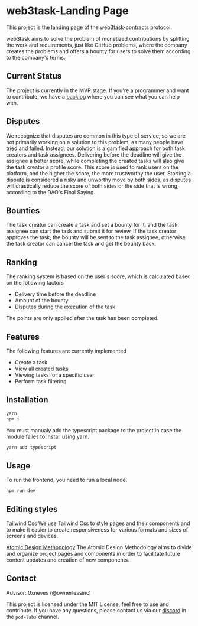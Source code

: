 # web3task-Landing Page

This project is the landing page of the [web3task-contracts](https://github.com/w3b3d3v/web3task-contracts) protocol.

web3task aims to solve the problem of monetized contributions by splitting the work and requirements, just like GitHub problems, where the company creates the problems and offers a bounty for users to solve them according to the company's terms.

## Current Status

The project is currently in the MVP stage.
If you're a programmer and want to contribute, we have a [backlog](https://github.com/orgs/w3b3d3v/projects/6/views/2) where you can see what you can help with.

## Disputes

We recognize that disputes are common in this type of service, so we are not primarily working on a solution to this problem, as many people have tried and failed. Instead, our solution is a gamified approach for both task creators and task assignees. Delivering before the deadline will give the assignee a better score, while completing the created tasks will also give the task creator a profile score. This score is used to rank users on the platform, and the higher the score, the more trustworthy the user. Starting a dispute is considered a risky and unworthy move by both sides, as disputes will drastically reduce the score of both sides or the side that is wrong, according to the DAO's Final Saying.

## Bounties

The task creator can create a task and set a bounty for it, and the task assignee can start the task and submit it for review. If the task creator approves the task, the bounty will be sent to the task assignee, otherwise the task creator can cancel the task and get the bounty back.

## Ranking

The ranking system is based on the user's score, which is calculated based on the following factors

- Delivery time before the deadline
- Amount of the bounty
- Disputes during the execution of the task

The points are only applied after the task has been completed.

## Features

The following features are currently implemented

- Create a task
- View all created tasks
- Viewing tasks for a specific user
- Perform task filtering

## Installation

```bash
yarn
npm i
```

You must manualy add the typescript package to the project in case the module failes to install using yarn.

```bash
yarn add typescript
```

## Usage

To run the frontend, you need to run a local node.

```bash
npm run dev
```

## Editing styles
[Tailwind Css](https://tailwindcss.com/)
We use Tailwind Css to style pages and their components and to make it easier to create responsiveness for various formats and sizes of screens and devices.

[Atomic Design Methodology](https://atomicdesign.bradfrost.com/chapter-2/?source=post_page-----e3ac7b5aca2c--------------------------------)
The Atomic Design Methodology aims to divide and organize project pages and components in order to facilitate future content updates and creation of new components.

## Contact

Advisor: 0xneves (@ownerlessinc)

This project is licensed under the MIT License, feel free to use and contribute. If you have any questions, please contact us via our [discord](https://discord.gg/web3dev) in the `pod-labs` channel.
